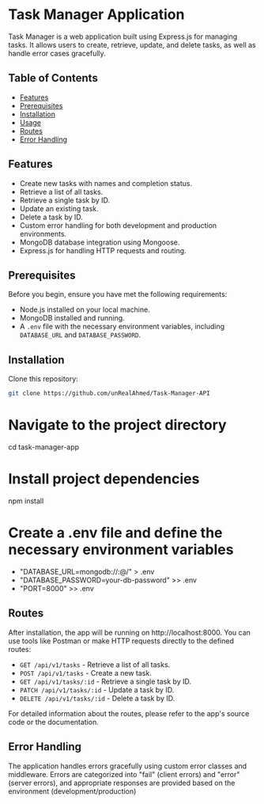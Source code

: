 # Task Manager Application

Task Manager is a web application built using Express.js for managing tasks. It allows users to create, retrieve, update, and delete tasks, as well as handle error cases gracefully.

## Table of Contents

- [Features](#features)
- [Prerequisites](#prerequisites)
- [Installation](#installation)
- [Usage](#usage)
- [Routes](#routes)
- [Error Handling](#error-handling)

## Features

- Create new tasks with names and completion status.
- Retrieve a list of all tasks.
- Retrieve a single task by ID.
- Update an existing task.
- Delete a task by ID.
- Custom error handling for both development and production environments.
- MongoDB database integration using Mongoose.
- Express.js for handling HTTP requests and routing.

## Prerequisites

Before you begin, ensure you have met the following requirements:

- Node.js installed on your local machine.
- MongoDB installed and running.
- A `.env` file with the necessary environment variables, including `DATABASE_URL` and `DATABASE_PASSWORD`.

## Installation

Clone this repository:

```sh
git clone https://github.com/unRealAhmed/Task-Manager-API
```

# Navigate to the project directory

cd task-manager-app

# Install project dependencies

npm install

# Create a .env file and define the necessary environment variables

- "DATABASE_URL=mongodb://<username>:<password>@<cluster-url>/<database-name>" > .env
- "DATABASE_PASSWORD=your-db-password" >> .env
- "PORT=8000" >> .env

## Routes

After installation, the app will be running on http://localhost:8000. You can use tools like Postman or make HTTP requests directly to the defined routes:

- `GET /api/v1/tasks` - Retrieve a list of all tasks.
- `POST /api/v1/tasks` - Create a new task.
- `GET /api/v1/tasks/:id` - Retrieve a single task by ID.
- `PATCH /api/v1/tasks/:id` - Update a task by ID.
- `DELETE /api/v1/tasks/:id` - Delete a task by ID.

For detailed information about the routes, please refer to the app's source code or the documentation.

## Error Handling

The application handles errors gracefully using custom error classes and middleware. Errors are categorized into "fail" (client errors) and "error" (server errors), and appropriate responses are provided based on the environment (development/production)
